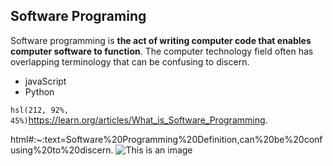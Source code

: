## Software Programing
Software programming is **the act of writing computer code that enables computer software to function**. The computer technology field often has overlapping terminology that can be confusing to discern.
   - javaScript
   - Python
 
  `hsl(212, 92%, 45%)`https://learn.org/articles/What_is_Software_Programming.
  
  html#:~:text=Software%20Programming%20Definition,can%20be%20confusing%20to%20discern.
![This is an image](https://cs.ucsb.edu/sites/default/files/2021-06/source-4280758_1920.jpg)